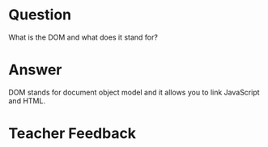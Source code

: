 # Question
What is the DOM and what does it stand for?

# Answer
DOM stands for document object model and it allows you to link JavaScript and HTML.

# Teacher Feedback